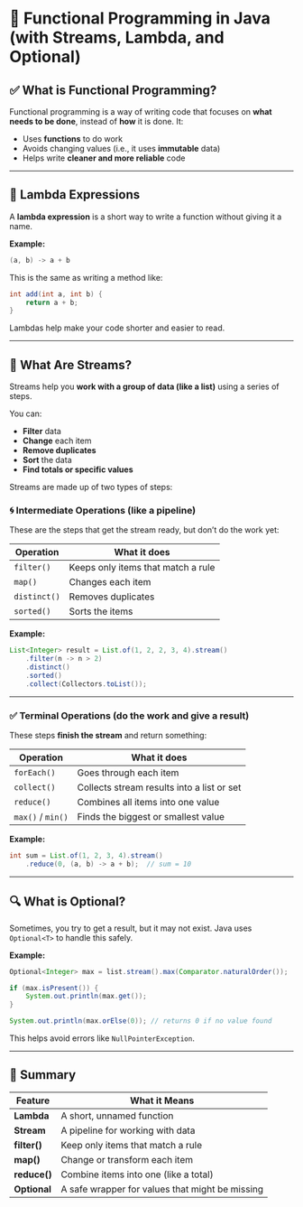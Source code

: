 
# 📘 Functional Programming in Java (with Streams, Lambda, and Optional)

## ✅ What is Functional Programming?

Functional programming is a way of writing code that focuses on **what needs to be done**, instead of **how** it is done. It:

- Uses **functions** to do work
- Avoids changing values (i.e., it uses **immutable** data)
- Helps write **cleaner and more reliable** code

---

## 🔹 Lambda Expressions

A **lambda expression** is a short way to write a function without giving it a name.

**Example:**
```java
(a, b) -> a + b
```

This is the same as writing a method like:
```java
int add(int a, int b) {
    return a + b;
}
```

Lambdas help make your code shorter and easier to read.

---

## 🔹 What Are Streams?

Streams help you **work with a group of data (like a list)** using a series of steps.

You can:
- **Filter** data
- **Change** each item
- **Remove duplicates**
- **Sort** the data
- **Find totals or specific values**

Streams are made up of two types of steps:

### 🌀 Intermediate Operations (like a pipeline)

These are the steps that get the stream ready, but don’t do the work yet:

| Operation    | What it does                        |
|--------------|-------------------------------------|
| `filter()`   | Keeps only items that match a rule  |
| `map()`      | Changes each item                   |
| `distinct()` | Removes duplicates                  |
| `sorted()`   | Sorts the items                     |

**Example:**
```java
List<Integer> result = List.of(1, 2, 2, 3, 4).stream()
    .filter(n -> n > 2)
    .distinct()
    .sorted()
    .collect(Collectors.toList());
```

---

### ✅ Terminal Operations (do the work and give a result)

These steps **finish the stream** and return something:

| Operation     | What it does                                |
|----------------|---------------------------------------------|
| `forEach()`     | Goes through each item                     |
| `collect()`     | Collects stream results into a list or set |
| `reduce()`      | Combines all items into one value          |
| `max()` / `min()` | Finds the biggest or smallest value       |

**Example:**
```java
int sum = List.of(1, 2, 3, 4).stream()
    .reduce(0, (a, b) -> a + b);  // sum = 10
```

---

## 🔍 What is Optional?

Sometimes, you try to get a result, but it may not exist. Java uses `Optional<T>` to handle this safely.

**Example:**
```java
Optional<Integer> max = list.stream().max(Comparator.naturalOrder());

if (max.isPresent()) {
    System.out.println(max.get());
}

System.out.println(max.orElse(0)); // returns 0 if no value found
```

This helps avoid errors like `NullPointerException`.

---

## 🧠 Summary

| Feature       | What it Means                                   |
|---------------|--------------------------------------------------|
| **Lambda**    | A short, unnamed function                        |
| **Stream**    | A pipeline for working with data                 |
| **filter()**  | Keep only items that match a rule                |
| **map()**     | Change or transform each item                    |
| **reduce()**  | Combine items into one (like a total)            |
| **Optional**  | A safe wrapper for values that might be missing  |
